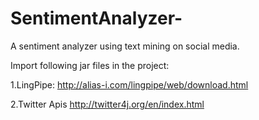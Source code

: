 SentimentAnalyzer-
==================

A sentiment analyzer using text mining on social media.

Import following jar files in the project:

  1.LingPipe:
      http://alias-i.com/lingpipe/web/download.html
      
  2.Twitter Apis
      http://twitter4j.org/en/index.html
